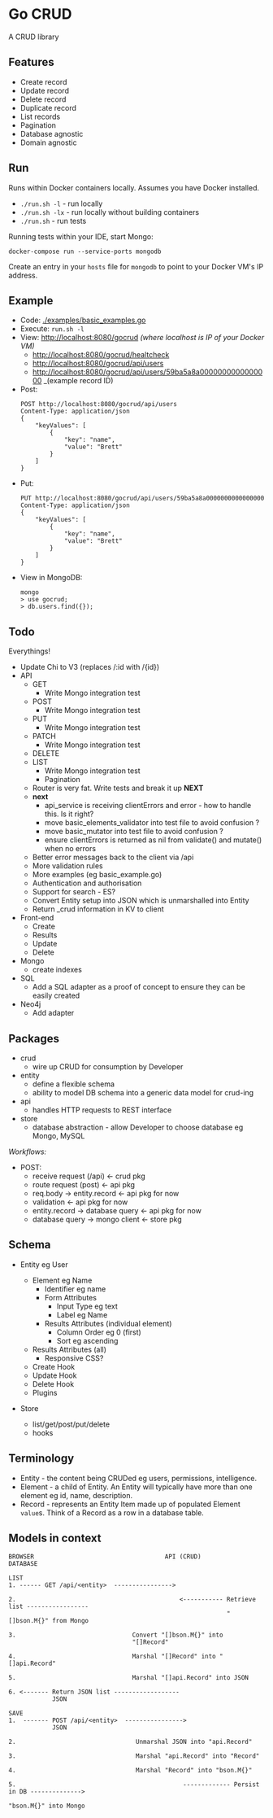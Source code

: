 # Go CRUD

A CRUD library

## Features

- Create record
- Update record
- Delete record
- Duplicate record
- List records
- Pagination
- Database agnostic
- Domain agnostic


## Run

Runs within Docker containers locally.  Assumes you have Docker installed.

* `./run.sh -l` - run locally
* `./run.sh -lx` - run locally without building containers
* `./run.sh` - run tests

Running tests within your IDE, start Mongo:

    docker-compose run --service-ports mongodb

Create an entry in your `hosts` file for `mongodb` to point to your Docker VM's IP address.


## Example

* Code: [./examples/basic_examples.go](./examples/basic_examples.go)
* Execute: `run.sh -l`
* View: [http://localhost:8080/gocrud](http://localhost:8080/gocrud)  _(where localhost is IP of your Docker VM)_
    * [http://localhost:8080/gocrud/healtcheck](http://localhost:8080/gocrud/healthcheck)
    * [http://localhost:8080/gocrud/api/users](http://localhost:8080/gocrud/api/users)
    * [http://localhost:8080/gocrud/api/users/59ba5a8a0000000000000000](http://localhost:8080/gocrud/api/users/59ba5a8a0000000000000000) _(example record ID)
* Post:
    ```
    POST http://localhost:8080/gocrud/api/users
    Content-Type: application/json
    {
    	"keyValues": [
    		{
    			"key": "name",
    			"value": "Brett"
    		}
    	]
    }
    ```
* Put:
    ```
    PUT http://localhost:8080/gocrud/api/users/59ba5a8a0000000000000000
    Content-Type: application/json
    {
    	"keyValues": [
    		{
    			"key": "name",
    			"value": "Brett"
    		}
    	]
    }
    ```    
* View in MongoDB:  
    ```
    mongo
    > use gocrud;
    > db.users.find({});
    ```

## Todo

Everythings!

* Update Chi to V3 (replaces /:id with /{id})
* API
    * GET
        * Write Mongo integration test
    * POST
        * Write Mongo integration test
    * PUT
        * Write Mongo integration test
    * PATCH
        * Write Mongo integration test
    * DELETE
    * LIST
        * Write Mongo integration test
        * Pagination
    * Router is very fat.  Write tests and break it up **NEXT**
    * **next**
        * api_service is receiving clientErrors and error - how to handle this.  Is it right?
        * move basic_elements_validator into test file to avoid confusion ?
        * move basic_mutator into test file to avoid confusion ?
        * ensure clientErrors is returned as nil from validate() and mutate() when no errors
    * Better error messages back to the client via /api
    * More validation rules
    * More examples (eg basic_example.go)
    * Authentication and authorisation
    * Support for search - ES?
    * Convert Entity setup into JSON which is unmarshalled into Entity
    * Return _crud information in KV to client
* Front-end
    * Create
    * Results
    * Update
    * Delete
* Mongo
    * create indexes
* SQL
    * Add a SQL adapter as a proof of concept to ensure they can be easily created
* Neo4j
    * Add adapter

## Packages

* crud
    * wire up CRUD for consumption by Developer
* entity
    * define a flexible schema
    * ability to model DB schema into a generic data model for crud-ing
* api
    * handles HTTP requests to REST interface
* store
    * database abstraction - allow Developer to choose database eg Mongo, MySQL
    
*Workflows:*

* POST:
    * receive request (/api) <- crud pkg
    * route request (post) <- api pkg 
    * req.body -> entity.record <- api pkg for now
    * validation <- api pkg for now
    * entity.record -> database query <- api pkg for now
    * database query -> mongo client <- store pkg
    



## Schema

- Entity eg User
    - Element eg Name
        - Identifier eg name
        - Form Attributes
            - Input Type eg text
            - Label eg Name
        - Results Attributes (individual element)
            - Column Order eg 0 (first)
            - Sort eg ascending
    - Results Attributes (all)
        - Responsive CSS?
    - Create Hook
    - Update Hook
    - Delete Hook
    - Plugins
    
- Store
    - list/get/post/put/delete
    - hooks


## Terminology

* Entity - the content being CRUDed eg users, permissions, intelligence.
* Element - a child of Entity.  An Entity will typically have more than one element eg id, name, description.
* Record - represents an Entity Item made up of populated Element `value`s. Think of a Record as a row in a database table.


## Models in context
```
BROWSER                                    API (CRUD)                                  DATABASE

LIST
1. ------ GET /api/<entity>  ---------------->
                                            
2.                                             <----------- Retrieve list ----------------- 
                                                            "[]bson.M{}" from Mongo
                                                         
3.                                Convert "[]bson.M{}" into
                                  "[]Record"

4.                                Marshal "[]Record" into "[]api.Record"

5.                                Marshal "[]api.Record" into JSON
                                                                                                                                       
6. <------- Return JSON list ------------------
            JSON

SAVE
1.  ------- POST /api/<entity>  ---------------->
            JSON 
        
2.                                 Unmarshal JSON into "api.Record"    
        
3.                                 Marshal "api.Record" into "Record"
        
4.                                 Marshal "Record" into "bson.M{}"
                                   
5.                                              ------------- Persist in DB -------------->
                                                              "bson.M{}" into Mongo
                                                                                                      
```
